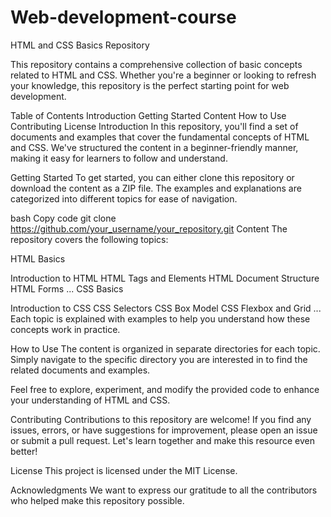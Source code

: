# Web-development-course
HTML and CSS Basics Repository

This repository contains a comprehensive collection of basic concepts related to HTML and CSS. Whether you're a beginner or looking to refresh your knowledge, this repository is the perfect starting point for web development.

Table of Contents
Introduction
Getting Started
Content
How to Use
Contributing
License
Introduction
In this repository, you'll find a set of documents and examples that cover the fundamental concepts of HTML and CSS. We've structured the content in a beginner-friendly manner, making it easy for learners to follow and understand.

Getting Started
To get started, you can either clone this repository or download the content as a ZIP file. The examples and explanations are categorized into different topics for ease of navigation.

bash
Copy code
git clone https://github.com/your_username/your_repository.git
Content
The repository covers the following topics:

HTML Basics

Introduction to HTML
HTML Tags and Elements
HTML Document Structure
HTML Forms
...
CSS Basics

Introduction to CSS
CSS Selectors
CSS Box Model
CSS Flexbox and Grid
...
Each topic is explained with examples to help you understand how these concepts work in practice.

How to Use
The content is organized in separate directories for each topic. Simply navigate to the specific directory you are interested in to find the related documents and examples.

Feel free to explore, experiment, and modify the provided code to enhance your understanding of HTML and CSS.

Contributing
Contributions to this repository are welcome! If you find any issues, errors, or have suggestions for improvement, please open an issue or submit a pull request. Let's learn together and make this resource even better!

License
This project is licensed under the MIT License.

Acknowledgments
We want to express our gratitude to all the contributors who helped make this repository possible.

